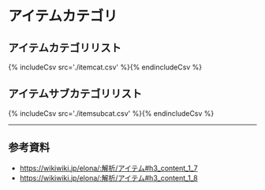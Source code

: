# アイテムカテゴリ
## アイテムカテゴリリスト
{% includeCsv src='./itemcat.csv' %}{% endincludeCsv %}

## アイテムサブカテゴリリスト
{% includeCsv src='./itemsubcat.csv' %}{% endincludeCsv %}

---

## 参考資料
* https://wikiwiki.jp/elona/:解析/アイテム#h3_content_1_7
* https://wikiwiki.jp/elona/:解析/アイテム#h3_content_1_8
